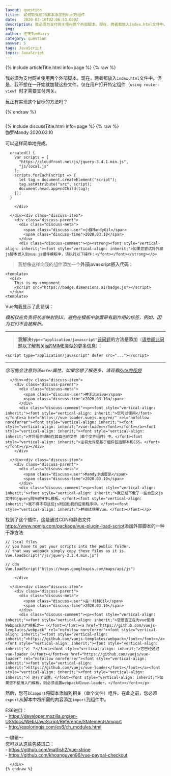 ```yaml
---
layout: question
title:  如何将外部JS脚本添加到VueJS组件
date:   2020-03-10T02:06:53.000Z
description: 我必须为支付网关使用两个外部脚本。现在，两者都放入index.html文件中。但是，我不想在一开始就加载这些文件。仅在用户打开特定组件（using rou...
img: 
author: 逆天TomHarry
category: question
answer: 5
tags: JavaScript
topic: JavaScript
---
```

<div class="article-root">
  <div class="article">
    {% include articleTitle.html info=page %}
    {% raw %}
    <div class="article-content"><p><font style="vertical-align: inherit;"><font style="vertical-align: inherit;">我必须为支付网关使用两个外部脚本。</font><font style="vertical-align: inherit;">现在，两者都放入</font></font><code>index.html</code><font style="vertical-align: inherit;"><font style="vertical-align: inherit;">文件中。</font><font style="vertical-align: inherit;">但是，我不想在一开始就加载这些文件。</font><font style="vertical-align: inherit;">仅在用户打开特定组件（</font></font><code>using router-view</code><font style="vertical-align: inherit;"><font style="vertical-align: inherit;">）</font><font style="vertical-align: inherit;">时才需要支付网关</font><font style="vertical-align: inherit;">。</font></font></p>

<p><font style="vertical-align: inherit;"><font style="vertical-align: inherit;">反正有实现这个目标的方法吗？</font></font></p></div>
    {% endraw %}
  </div>
  <p style="height: 0;width:0;overflow: hidden;"> 第407篇《如何将外部JS脚本添加到VueJS组件》来自Winter(https://github.com/aiyld/aiyld.github.io)的站点</p>
  <div class="discuss-wrapper">
    {% include discussTitle.html info=page %}
    {% raw %}
    <div class="discuss-item">
        <div class="discuss-parent">
          <div class="discuss-meta">
            <span class="discuss-user">伽罗Mandy</span>
            <span class="discuss-time">2020.03.10</span>
          </div>
          <div class="discuss-comment"><p><font style="vertical-align: inherit;"><font style="vertical-align: inherit;">可以这样简单地完成。 </font></font></p>

<pre><code>  created() {<font></font>
    var scripts = [<font></font>
      "https://cloudfront.net/js/jquery-3.4.1.min.js",<font></font>
      "js/local.js"<font></font>
    ];<font></font>
    scripts.forEach(script =&gt; {<font></font>
      let tag = document.createElement("script");<font></font>
      tag.setAttribute("src", script);<font></font>
      document.head.appendChild(tag);<font></font>
    });<font></font>
  }<font></font>
</code></pre></div>
        </div>
        
      </div><div class="discuss-item">
        <div class="discuss-parent">
          <div class="discuss-meta">
            <span class="discuss-user">小胖MandyGil</span>
            <span class="discuss-time">2020.03.10</span>
          </div>
          <div class="discuss-comment"><p><strong><font style="vertical-align: inherit;"><font style="vertical-align: inherit;">如果您尝试将外部js脚本嵌入到vue.js组件模板中，请执行以下操作：</font></font></strong></p>

<blockquote>
  <p><font style="vertical-align: inherit;"><font style="vertical-align: inherit;">我想像这样</font><font style="vertical-align: inherit;">向我的组件</font><font style="vertical-align: inherit;">添加一个</font></font><strong><font style="vertical-align: inherit;"><font style="vertical-align: inherit;">外部javascript嵌入代码</font></font></strong><font style="vertical-align: inherit;"><font style="vertical-align: inherit;">：</font></font></p>
</blockquote>

<pre><code>&lt;template&gt;<font></font>
  &lt;div&gt;<font></font>
    This is my component<font></font>
    &lt;script src="https://badge.dimensions.ai/badge.js"&gt;&lt;/script&gt;<font></font>
  &lt;/div&gt;<font></font>
&lt;template&gt;<font></font>
</code></pre>

<p><font style="vertical-align: inherit;"><font style="vertical-align: inherit;">Vue向我显示了此错误：</font></font></p>

<p><em><font style="vertical-align: inherit;"><font style="vertical-align: inherit;">模板仅应负责将状态映射到UI。</font><font style="vertical-align: inherit;">避免在模板中放置带有副作用的标签，例如，因为它们不会被解析。</font></font></em></p>

<hr>

<blockquote>
  <p><strong><font style="vertical-align: inherit;"><font style="vertical-align: inherit;">我解决</font></font><code>type="application/javascript"</code></strong><font style="vertical-align: inherit;"></font><a href="https://stackoverflow.com/questions/189850/what-is-the-javascript-mime-type-for-the-type-attribute-of-a-script-tag"><font style="vertical-align: inherit;"><font style="vertical-align: inherit;">该问题</font></font></a><font style="vertical-align: inherit;"><strong><font style="vertical-align: inherit;">的方法是添加</font></strong><font style="vertical-align: inherit;">（</font><a href="https://stackoverflow.com/questions/189850/what-is-the-javascript-mime-type-for-the-type-attribute-of-a-script-tag"><font style="vertical-align: inherit;">请参阅此问题以了解有关js的MIME类型的更多信息</font></a><font style="vertical-align: inherit;">）：</font></font></p>
</blockquote>

<p><code>&lt;script type="application/javascript" defer src="..."&gt;&lt;/script&gt;</code></p>

<hr>

<p><em><font style="vertical-align: inherit;"><font style="vertical-align: inherit;">您可能会注意到该</font></font><code>defer</code><font style="vertical-align: inherit;"><font style="vertical-align: inherit;">属性。</font><font style="vertical-align: inherit;">如果您想了解更多，请观看</font></font><a href="https://www.youtube.com/watch?v=BMuFBYw91UQ" rel="nofollow noreferrer"><font style="vertical-align: inherit;"><font style="vertical-align: inherit;">Kyle的视频</font></font></a></em></p></div>
        </div>
        
      </div><div class="discuss-item">
        <div class="discuss-parent">
          <div class="discuss-meta">
            <span class="discuss-user">神无JimEva</span>
            <span class="discuss-time">2020.03.10</span>
          </div>
          <div class="discuss-comment"><p><font style="vertical-align: inherit;"><font style="vertical-align: inherit;">您可以使用</font></font><a href="https://vue-loader.vuejs.org/en/" rel="nofollow noreferrer"><font style="vertical-align: inherit;"><font style="vertical-align: inherit;">vue-loader</font></font></a><font style="vertical-align: inherit;"><font style="vertical-align: inherit;">并将组件编码在其自己的文件（单个文件组件）中。</font><font style="vertical-align: inherit;">这将允许您基于组件包括脚本和CSS。</font></font></p></div>
        </div>
        
      </div><div class="discuss-item">
        <div class="discuss-parent">
          <div class="discuss-meta">
            <span class="discuss-user">Mandy小卤蛋凯</span>
            <span class="discuss-time">2020.03.10</span>
          </div>
          <div class="discuss-comment"><p><font style="vertical-align: inherit;"><font style="vertical-align: inherit;">我已经下载了一些自定义js文件和jquery附带的HTML模板。</font><font style="vertical-align: inherit;">我不得不将这些js附加到我的应用程序中。</font><font style="vertical-align: inherit;">并继续使用Vue。</font></font></p>

<p><font style="vertical-align: inherit;"><font style="vertical-align: inherit;">找到了这个插件，这是通过CDN和静态文件</font><a href="https://www.npmjs.com/package/vue-plugin-load-script" rel="noreferrer"><font style="vertical-align: inherit;">https://www.npmjs.com/package/vue-plugin-load-script</font></a><font style="vertical-align: inherit;">添加外部脚本的一种干净方法
</font></font><a href="https://www.npmjs.com/package/vue-plugin-load-script" rel="noreferrer"><font style="vertical-align: inherit;"></font></a></p>

<pre><code>// local files<font></font>
// you have to put your scripts into the public folder. <font></font>
// that way webpack simply copy these files as it is.<font></font>
Vue.loadScript("/js/jquery-2.2.4.min.js")<font></font>
<font></font>
// cdn<font></font>
Vue.loadScript("https://maps.googleapis.com/maps/api/js")<font></font>
</code></pre></div>
        </div>
        
      </div><div class="discuss-item">
        <div class="discuss-parent">
          <div class="discuss-meta">
            <span class="discuss-user">古一村村Gil</span>
            <span class="discuss-time">2020.03.10</span>
          </div>
          <div class="discuss-comment"><p><font style="vertical-align: inherit;"><font style="vertical-align: inherit;">您是否正在为vue使用Webpack入门模板之一（</font></font><a href="https://github.com/vuejs-templates/webpack" rel="nofollow noreferrer"><font style="vertical-align: inherit;"><font style="vertical-align: inherit;">https://github.com/vuejs-templates/webpack</font></font></a><font style="vertical-align: inherit;"><font style="vertical-align: inherit;">）？</font><font style="vertical-align: inherit;">它已经通过vue-loader（</font></font><a href="https://github.com/vuejs/vue-loader" rel="nofollow noreferrer"><font style="vertical-align: inherit;"><font style="vertical-align: inherit;">https://github.com/vuejs/vue-loader</font></font></a><font style="vertical-align: inherit;"><font style="vertical-align: inherit;">）进行了设置。</font><font style="vertical-align: inherit;">如果您不使用入门模板，则必须设置webpack和vue-loader。</font></font></p>

<p><font style="vertical-align: inherit;"><font style="vertical-align: inherit;">然后，您可以</font></font><code>import</code><font style="vertical-align: inherit;"><font style="vertical-align: inherit;">将脚本添加到相关（单个文件）组件。</font><font style="vertical-align: inherit;">在此之前，您必须</font></font><code>export</code><font style="vertical-align: inherit;"><font style="vertical-align: inherit;">从脚本中将所需的内容添加</font></font><code>import</code><font style="vertical-align: inherit;"><font style="vertical-align: inherit;">到组件中。</font></font></p>

<p><font style="vertical-align: inherit;"><font style="vertical-align: inherit;">ES6进口：</font></font><br><font style="vertical-align: inherit;"><font style="vertical-align: inherit;">
- </font></font><a href="https://developer.mozilla.org/en-US/docs/Web/JavaScript/Reference/Statements/import" rel="nofollow noreferrer"><font style="vertical-align: inherit;"><font style="vertical-align: inherit;">https://developer.mozilla.org/en-US/docs/Web/JavaScript/Reference/Statements/import</font></font></a><br><font style="vertical-align: inherit;"><font style="vertical-align: inherit;"> 
- </font></font><a href="http://exploringjs.com/es6/ch_modules.html" rel="nofollow noreferrer"><font style="vertical-align: inherit;"><font style="vertical-align: inherit;">http://exploringjs.com/es6/ch_modules.html</font></font></a></p>

<p><font style="vertical-align: inherit;"><font style="vertical-align: inherit;">〜编辑〜</font></font><br><font style="vertical-align: inherit;"><font style="vertical-align: inherit;">
您可以从这些包装进口：</font></font><br><font style="vertical-align: inherit;"><font style="vertical-align: inherit;">
- </font></font><a href="https://github.com/matfish2/vue-stripe" rel="nofollow noreferrer"><font style="vertical-align: inherit;"><font style="vertical-align: inherit;">https://github.com/matfish2/vue-stripe</font></font></a><br><font style="vertical-align: inherit;"><font style="vertical-align: inherit;"> 
- </font></font><a href="https://github.com/khoanguyen96/vue-paypal-checkout" rel="nofollow noreferrer"><font style="vertical-align: inherit;"><font style="vertical-align: inherit;">https://github.com/khoanguyen96/vue-paypal-checkout</font></font></a>  </p></div>
        </div>
        
      </div>
    {% endraw %}
  </div>
<div>
